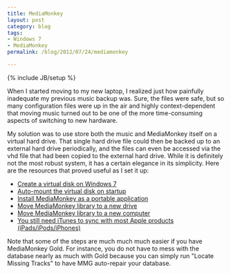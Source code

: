 ```yaml
---
title: MediaMonkey
layout: post
category: blog
tags:
- Windows 7
- MediaMonkey
permalink: /blog/2012/07/24/mediamonkey

---
```

{% include JB/setup %}
<div id="node-180" class="node node-blog node-promoted">
  <div class="content clearfix">
    <div class="field field-name-body field-type-text-with-summary field-label-hidden"><div class="field-items"><div class="field-item even"><p>When I started moving to my new laptop, I realized just how painfully inadequate my previous music backup was. Sure, the files were safe, but so many configuration files were up in the air and highly context-dependent that moving music turned out to be one of the more time-consuming aspects of switching to new hardware.</p>
<p>My solution was to use store both the music and MediaMonkey itself on a virtual hard drive. That single hard drive file could then be backed up to an external hard drive periodically, and the files can even be accessed via the vhd file that had been copied to the external hard drive. While it is definitely not the most robust system, it has a certain elegance in its simplicity. Here are the resources that proved useful as I set it up:</p>
<ul><li>
		<a href="http://www.howtogeek.com/howto/5291/how-to-create-a-virtual-hard-drive-in-windows-7/">Create a virtual disk on Windows 7</a></li>
	<li>
		<a href="http://angler.wordpress.com/2010/03/11/windows-7-auto-mount-vhds-at-startup/">Auto-mount the virtual disk on startup</a></li>
	<li>
		<a href="http://www.mediamonkey.com/wiki/index.php/Portable_Mediamonkey">Install MediaMonkey as a portable application</a></li>
	<li>
		<a href="http://www.plasticsun.com/GiantInternational/Misc/MediaMonkeyNewDrive.htm">Move MediaMonkey library to a new drive</a></li>
	<li>
		<a href="http://www.mediamonkey.com/wiki/index.php/Moving_MM_to_a_new_computer">Move MediaMonkey library to a new computer</a></li>
	<li>
		<a href="http://www.mediamonkey.com/wiki/index.php/Guide_to_ipod_sync">You still need iTunes to sync with most Apple products (iPads/iPods/iPhones)</a></li>
</ul><p>Note that some of the steps are much much much easier if you have MediaMonkey Gold. For instance, you do not have to mess with the database nearly as much with Gold because you can simply run "Locate Missing Tracks" to have MMG auto-repair your database.</p>
</div></div></div>  </div>
</div>

